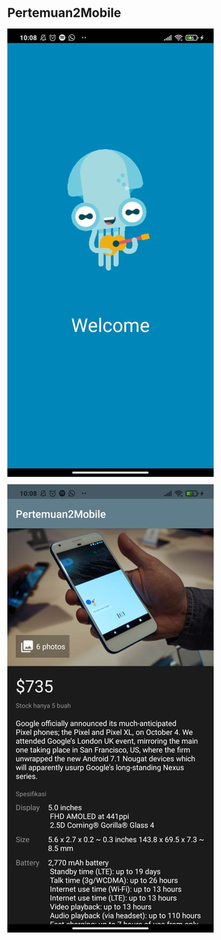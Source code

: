 # Pertemuan2Mobile

![Splash Style](https://github.com/soffandluffy/Pertemuan2Mobile/blob/view/SS/splashstyle.jpeg)

![Style](https://github.com/soffandluffy/Pertemuan2Mobile/blob/view/SS/stylee.jpeg)
